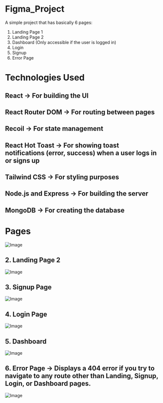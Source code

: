 # Figma_Project

A simple project that has basically 6 pages:
1. Landing Page 1
2. Landing Page 2
3. Dashboard (Only accessible if the user is logged in)
4. Login
5. Signup
6. Error Page

# Technologies Used
## React -> For building the UI
## React Router DOM -> For routing between pages
## Recoil -> For state management
## React Hot Toast -> For showing toast notifications (error, success) when a user logs in or signs up
## Tailwind CSS -> For styling purposes
## Node.js and Express -> For building the server
## MongoDB -> For creating the database

# Pages


![Image](https://github.com/user-attachments/assets/f994a0fd-1f8c-4ed4-a5ed-d9ee3f8519f6)

## 2. Landing Page 2

![Image](https://github.com/user-attachments/assets/0cf07e21-0682-4dc8-a1dc-24281c54112d)

## 3. Signup Page

![Image](https://github.com/user-attachments/assets/8119dc3e-7ee9-4d75-9fb7-8d96970927d8)

## 4. Login Page

![Image](https://github.com/user-attachments/assets/8aa8e4d4-b9ba-4780-bf61-4d922c83b0f4)

## 5. Dashboard

![Image](https://github.com/user-attachments/assets/7c92647b-b433-42a3-b782-4bc2486e991e)

## 6. Error Page -> Displays a 404 error if you try to navigate to any route other than Landing, Signup, Login, or Dashboard pages.

![Image](https://github.com/user-attachments/assets/cfb45bf4-db77-4dec-a742-ea5cf30ff66f)
